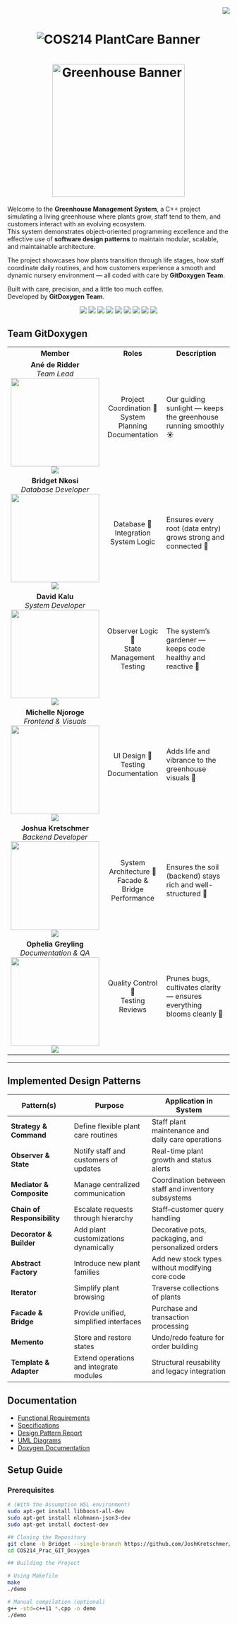 <!--  PROFILE VIEWS COUNTER -->
<img align="right" src="https://komarev.com/ghpvc/?username=TeamBridgetCOS214&label=Profile%20views&color=4caf50&style=flat"><br>

<!--  PROJECT BANNER -->
<h1 align="center">
  <img src="https://cdn.pixabay.com/animation/2023/04/16/19/38/19-38-30-94_512.gif" alt="COS214 PlantCare Banner">
</h1>

<!-- ANIMATED TEXT -->
<h1 align="center">  
  <a href="https://cdn.pixabay.com/photo/2016/07/23/18/41/greenhouse-1537250_1280.jpg">
  <img src="https://cdn.pixabay.com/photo/2016/07/23/18/41/greenhouse-1537250_1280.jpg" style="width: 300px; max-width: 100%; height: auto;" alt="Greenhouse Banner"/>
</a>
</h1>

<!-- PROJECT OVERVIEW -->

Welcome to the **Greenhouse Management System**, a C++ project simulating a living greenhouse where plants grow, staff tend to them, and customers interact with an evolving ecosystem.  
This system demonstrates object-oriented programming excellence and the effective use of **software design patterns** to maintain modular, scalable, and maintainable architecture.  

The project showcases how plants transition through life stages, how staff coordinate daily routines, and how customers experience a smooth and dynamic nursery environment — all coded with care by **GitDoxygen Team**.
 
Built with care, precision, and a little too much coffee.  
Developed by **GitDoxygen Team**.

<!-- TEAM BADGES -->
<div align="center">
    <a href="https://www.up.ac.za/"><img src="https://img.shields.io/badge/University%20of%20Pretoria-002F6C?style=for-the-badge&logo=google-scholar&logoColor=white" target="_blank"></a>
    <a href="https://github.com/JoshKretschmer/COS214_Prac_GIT_Doxygen/tree/Bridget" target="_blank"><img src="https://img.shields.io/badge/GitHub%20Branch-Bridget-181717?style=for-the-badge&logo=github&logoColor=white" target="_blank"></a>
    <a href="https://github.com/JoshKretschmer/COS214_Prac_GIT_Doxygen/tree/Josh" target="_blank"><img src="https://img.shields.io/badge/GitHub%20Branch-Josh-181717?style=for-the-badge&logo=github&logoColor=white" target="_blank"></a>
    <a href="https://github.com/JoshKretschmer/COS214_Prac_GIT_Doxygen/tree/Kalu" target="_blank"><img src="https://img.shields.io/badge/GitHub%20Branch-Kalu-181717?style=for-the-badge&logo=github&logoColor=white" target="_blank"></a>
    <a href="https://github.com/JoshKretschmer/COS214_Prac_GIT_Doxygen/tree/Ophelia_Dev" target="_blank"><img src="https://img.shields.io/badge/GitHub%20Branch-Ophelia_Dev-181717?style=for-the-badge&logo=github&logoColor=white" target="_blank"></a>
    <a href="https://github.com/JoshKretschmer/COS214_Prac_GIT_Doxygen/tree/Keagan" target="_blank"><img src="https://img.shields.io/badge/GitHub%20Branch-Keagan-181717?style=for-the-badge&logo=github&logoColor=white" target="_blank"></a>
    <a href="https://github.com/JoshKretschmer/COS214_Prac_GIT_Doxygen/tree/Ane" target="_blank"><img src="https://img.shields.io/badge/GitHub%20Branch-Ane-181717?style=for-the-badge&logo=github&logoColor=white" target="_blank"></a>
    <a href="https://github.com/JoshKretschmer/COS214_Prac_GIT_Doxygen/tree/Michelle" target="_blank"><img src="https://img.shields.io/badge/GitHub%20Branch-Michelle-181717?style=for-the-badge&logo=github&logoColor=white" target="_blank"></a>
    <a href="mailto:nkosibridgett43@gmail.com"><img src="https://img.shields.io/badge/Contact%20Us-Email-EA4335?style=for-the-badge&logo=gmail&logoColor=white"></a>
</div>

## Team GitDoxygen

<table> <tr><th>Member</th><th>Roles</th><th>Description</th></tr> <tr> <td align="center"> <strong>Ané de Ridder</strong><br><em>Team Lead</em><br> <img src="https://cdn-icons-png.flaticon.com/512/7662/7662083.png" width="200" height="200"><br> <a href="#"><img src="https://img.shields.io/badge/GitHub-006400?style=for-the-badge&logo=github&logoColor=white"></a> </td> <td align="center">Project Coordination 🌼<br>System Planning<br>Documentation</td> <td>Our guiding sunlight — keeps the greenhouse running smoothly ☀️</td> </tr> <tr> <td align="center"> <strong>Bridget Nkosi</strong><br><em>Database Developer</em><br> <img src="https://cdn-icons-png.flaticon.com/512/2907/2907253.png" width="200" height="200"><br> <a href="https://github.com/nkosibridgett"><img src="https://img.shields.io/badge/GitHub-228B22?style=for-the-badge&logo=github&logoColor=white"></a> </td> <td align="center">Database 🌱<br>Integration<br>System Logic</td> <td>Ensures every root (data entry) grows strong and connected 🌿</td> </tr> <tr> <td align="center"> <strong>David Kalu</strong><br><em>System Developer</em><br> <img src="https://cdn-icons-png.flaticon.com/512/7662/7662005.png" width="200" height="200"><br> <a href="#"><img src="https://img.shields.io/badge/GitHub-2E8B57?style=for-the-badge&logo=github&logoColor=white"></a> </td> <td align="center">Observer Logic 🌾<br>State Management<br>Testing</td> <td>The system’s gardener — keeps code healthy and reactive 🍃</td> </tr> <tr> <td align="center"> <strong>Michelle Njoroge</strong><br><em>Frontend & Visuals</em><br> <img src="https://cdn-icons-png.flaticon.com/512/7662/7662129.png" width="200" height="200"><br> <a href="#"><img src="https://img.shields.io/badge/GitHub-32CD32?style=for-the-badge&logo=github&logoColor=white"></a> </td> <td align="center">UI Design 🌸<br>Testing<br>Documentation</td> <td>Adds life and vibrance to the greenhouse visuals 🌼</td> </tr> <tr> <td align="center"> <strong>Joshua Kretschmer</strong><br><em>Backend Developer</em><br> <img src="https://cdn-icons-png.flaticon.com/512/7662/7662081.png" width="200" height="200"><br> <a href="#"><img src="https://img.shields.io/badge/GitHub-006400?style=for-the-badge&logo=github&logoColor=white"></a> </td> <td align="center">System Architecture 🌲<br>Facade & Bridge<br>Performance</td> <td>Ensures the soil (backend) stays rich and well-structured 🌳</td> </tr> <tr> <td align="center"> <strong>Ophelia Greyling</strong><br><em>Documentation & QA</em><br> <img src="https://cdn-icons-png.flaticon.com/512/7662/7662124.png" width="200" height="200"><br> <a href="#"><img src="https://img.shields.io/badge/GitHub-228B22?style=for-the-badge&logo=github&logoColor=white"></a> </td> <td align="center">Quality Control 🌻<br>Testing<br>Reviews</td> <td>Prunes bugs, cultivates clarity — ensures everything blooms cleanly 🌺</td> </tr> </table>    

---

## Implemented Design Patterns
| **Pattern(s)** | **Purpose** | **Application in System** |
|----------------|-------------|-----------------------------|
| **Strategy & Command** | Define flexible plant care routines | Staff plant maintenance and daily care operations |
| **Observer & State** | Notify staff and customers of updates | Real-time plant growth and status alerts |
| **Mediator & Composite** | Manage centralized communication | Coordination between staff and inventory subsystems |
| **Chain of Responsibility** | Escalate requests through hierarchy | Staff–customer query handling |
| **Decorator & Builder** | Add plant customizations dynamically | Decorative pots, packaging, and personalized orders |
| **Abstract Factory** | Introduce new plant families | Add new stock types without modifying core code |
| **Iterator** | Simplify plant browsing | Traverse collections of plants |
| **Facade & Bridge** | Provide unified, simplified interfaces | Purchase and transaction processing |
| **Memento** | Store and restore states | Undo/redo feature for order building |
| **Template & Adapter** | Extend operations and integrate modules | Structural reusability and legacy integration |

##  Documentation
  
- [ Functional Requirements](https://github.com/JoshKretschmer/COS214_Prac_GIT_Doxygen/blob/Bridget/Documents/Functional_Requirements.pdf)
- [ Specifications](https://github.com/JoshKretschmer/COS214_Prac_GIT_Doxygen/blob/Bridget/Documents/Specifications.pdf)
- [ Design Pattern Report](https://github.com/JoshKretschmer/COS214_Prac_GIT_Doxygen/blob/Bridget/Documents/Functional_Requirements.pdf)
- [ UML Diagrams](https://github.com/JoshKretschmer/COS214_Prac_GIT_Doxygen/tree/Ophelia_Dev/diagrams/final_prac05.pdf)
- [ Doxygen Documentation](https://github.com/JoshKretschmer/COS214_Prac_GIT_Doxygen/main/SystemFiles/Doxyfile.txt)


## Setup Guide

### Prerequisites

```bash
# (With the Assumption WSL environment)
sudo apt-get install libboost-all-dev
sudo apt-get install nlohmann-json3-dev
sudo apt-get install doctest-dev

## Cloning the Repository
git clone -b Bridget --single-branch https://github.com/JoshKretschmer/COS214_Prac_GIT_Doxygen.git
cd COS214_Prac_GIT_Doxygen

## Building the Project

# Using Makefile
make
./demo

# Manual compilation (optional)
g++ -std=c++11 *.cpp -o demo
./demo


